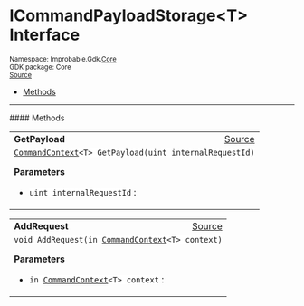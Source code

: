 
# ICommandPayloadStorage&lt;T&gt; Interface
<sup>
Namespace: Improbable.Gdk.<a href="{{urlRoot}}/api/core-index">Core</a><br/>
GDK package: Core<br/>
<a href="https://www.github.com/spatialos/gdk-for-unity/blob/0.2.3/workers/unity/Packages/com.improbable.gdk.core/Worker/ConnectionHandlers/ICommandMetaDataStorage.cs/#L13">Source</a>
<style>
a code {
                    padding: 0em 0.25em!important;
}
code {
                    background-color: #ffffff!important;
}
</style>
</sup>
<nav id="pageToc" class="page-toc"><ul><li><a href="#methods">Methods</a>
</ul></nav>













</p>
<hr style="width:100%; border-top-color:#d8d8d8" />
#### Methods


</p>




<table width="100%">
    <tr>
        <td style="border-right:none"><b>GetPayload</b></td>
        <td style="border-left:none; text-align:right"><a href="https://www.github.com/spatialos/gdk-for-unity/blob/0.2.3/workers/unity/Packages/com.improbable.gdk.core/Worker/ConnectionHandlers/ICommandMetaDataStorage.cs/#L15">Source</a></td>
    </tr>
    <tr>
        <td colspan="2">
<code><a href="{{urlRoot}}/api/core/command-context">CommandContext</a>&lt;T&gt; GetPayload(uint internalRequestId)</code></p>



</p>

<b>Parameters</b>

<ul>
<li><code>uint internalRequestId</code> : </li>
</ul>





</td>
    </tr>
</table>


<table width="100%">
    <tr>
        <td style="border-right:none"><b>AddRequest</b></td>
        <td style="border-left:none; text-align:right"><a href="https://www.github.com/spatialos/gdk-for-unity/blob/0.2.3/workers/unity/Packages/com.improbable.gdk.core/Worker/ConnectionHandlers/ICommandMetaDataStorage.cs/#L16">Source</a></td>
    </tr>
    <tr>
        <td colspan="2">
<code>void AddRequest(in <a href="{{urlRoot}}/api/core/command-context">CommandContext</a>&lt;T&gt; context)</code></p>



</p>

<b>Parameters</b>

<ul>
<li><code>in <a href="{{urlRoot}}/api/core/command-context">CommandContext</a>&lt;T&gt; context</code> : </li>
</ul>





</td>
    </tr>
</table>





